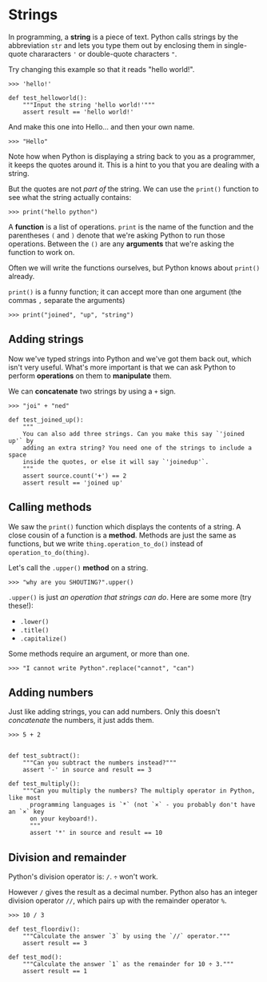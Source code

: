 # Strings

In programming, a **string** is a piece of text. Python calls strings by the
abbreviation `str` and lets you type them out by enclosing them in single-quote
chararacters `'` or double-quote characters `"`.

Try changing this example so that it reads "hello world!".

```repl
>>> 'hello!'
```

```exercises
def test_helloworld():
    """Input the string 'hello world!'"""
    assert result == 'hello world!'
```

And make this one into Hello... and then your own name.

```repl
>>> "Hello"
```

Note how when Python is displaying a string back to you as a programmer, it
keeps the quotes around it. This is a hint to you that you are dealing with a
string.

But the quotes are not *part of* the string. We can use the `print()` function
to see what the string actually contains:

```repl
>>> print("hello python")
```

A **function** is a list of operations. `print` is the name of the function and
the parentheses `(` and `)` denote that we're asking Python to run those
operations. Between the `()` are any **arguments** that we're asking the
function to work on.

Often we will write the functions ourselves, but Python knows about `print()`
already.

`print()` is a funny function; it can accept more than one argument (the commas
`,` separate the arguments)

```repl
>>> print("joined", "up", "string")
```


## Adding strings

Now we've typed strings into Python and we've got them back out, which isn't
very useful. What's more important is that we can ask Python to perform
**operations** on them to **manipulate** them.

We can **concatenate** two strings by using a `+` sign.

```repl
>>> "joi" + "ned"
```

```exercise
def test_joined_up():
    """
    You can also add three strings. Can you make this say `'joined up'` by
    adding an extra string? You need one of the strings to include a space
    inside the quotes, or else it will say `'joinedup'`.
    """
    assert source.count('+') == 2
    assert result == 'joined up'
```


## Calling methods

We saw the `print()` function which displays the contents of a string.
A close cousin of a function is a **method**. Methods are just the same as
functions, but we write `thing.operation_to_do()` instead of
`operation_to_do(thing)`.

Let's call the `.upper()` **method** on a string. 

```repl
>>> "why are you SHOUTING?".upper()
```

`.upper()` is just *an operation that strings can do*. Here are some more (try
these!):

* `.lower()`
* `.title()`
* `.capitalize()`

Some methods require an argument, or more than one. 

```repl
>>> "I cannot write Python".replace("cannot", "can")
```


## Adding numbers

Just like adding strings, you can add numbers. Only this doesn't *concatenate*
the numbers, it just adds them.

```repl
>>> 5 + 2
```

```exercises

def test_subtract():
    """Can you subtract the numbers instead?"""
    assert '-' in source and result == 3

def test_multiply():
    """Can you multiply the numbers? The multiply operator in Python, like most
      programming languages is `*` (not `×` - you probably don't have an `×` key
      on your keyboard!).
      """
      assert '*' in source and result == 10
```


## Division and remainder

Python's division operator is: `/`. `÷` won't work.

However `/` gives the result as a decimal number. Python also has an integer
division operator `//`, which pairs up with the remainder operator `%`.

```repl
>>> 10 / 3
```

```exercises
def test_floordiv():
    """Calculate the answer `3` by using the `//` operator."""
    assert result == 3

def test_mod():
    """Calculate the answer `1` as the remainder for 10 ÷ 3."""
    assert result == 1
```
